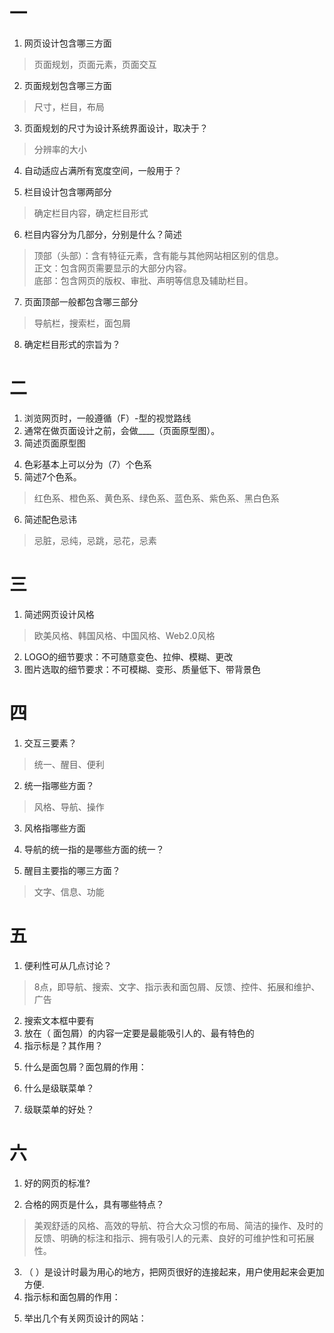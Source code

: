 # 一
1. 网页设计包含哪三方面
>页面规划，页面元素，页面交互
2. 页面规划包含哪三方面
>尺寸，栏目，布局
3. 页面规划的尺寸为设计系统界面设计，取决于？
>分辨率的大小
4. 自动适应占满所有宽度空间，一般用于？
>
5. 栏目设计包含哪两部分
>确定栏目内容，确定栏目形式
6. 栏目内容分为几部分，分别是什么？简述
>顶部（头部）：含有特征元素，含有能与其他网站相区别的信息。  
>正文：包含网页需要显示的大部分内容。    
>底部：包含网页的版权、审批、声明等信息及辅助栏目。
7. 页面顶部一般都包含哪三部分
>导航栏，搜索栏，面包屑
8. 确定栏目形式的宗旨为？
>
# 二
1. 浏览网页时，一般遵循（F）-型的视觉路线
2. 通常在做页面设计之前，会做____（页面原型图）。
3. 简述页面原型图
>
4. 色彩基本上可以分为（7）个色系
5. 简述7个色系。
>红色系、橙色系、黄色系、绿色系、蓝色系、紫色系、黑白色系
6. 简述配色忌讳
>忌脏，忌纯，忌跳，忌花，忌素
# 三 
1. 简述网页设计风格
>欧美风格、韩国风格、中国风格、Web2.0风格
2. LOGO的细节要求：不可随意变色、拉伸、模糊、更改
3. 图片选取的细节要求：不可模糊、变形、质量低下、带背景色

# 四
1. 交互三要素？
>统一、醒目、便利
2. 统一指哪些方面？
>风格、导航、操作
3. 风格指哪些方面
>
4. 导航的统一指的是哪些方面的统一？
>
5. 醒目主要指的哪三方面？
>文字、信息、功能
# 五
1. 便利性可从几点讨论？
>8点，即导航、搜索、文字、指示表和面包屑、反馈、控件、拓展和维护、广告
2. 搜索文本框中要有
3. 放在（ 面包屑）的内容一定要是最能吸引人的、最有特色的
4. 指示标是？其作用？
>
5. 什么是面包屑？面包屑的作用：
>
6. 什么是级联菜单？
>
7. 级联菜单的好处？
>
# 六
1. 好的网页的标准?
>
2. 合格的网页是什么，具有哪些特点？
>美观舒适的风格、高效的导航、符合大众习惯的布局、简洁的操作、及时的反馈、明确的标注和指示、拥有吸引人的元素、良好的可维护性和可拓展性。
3. （ ）是设计时最为用心的地方，把网页很好的连接起来，用户使用起来会更加方便.
4. 指示标和面包屑的作用：
>
5. 举出几个有关网页设计的网站：
>
